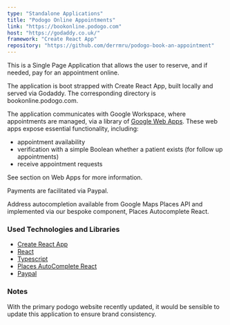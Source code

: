 ```yaml
---
type: "Standalone Applications"
title: "Podogo Online Appointments"
link: "https://bookonline.podogo.com"
host: "https://godaddy.co.uk/"
framework: "Create React App"
repository: "https://github.com/derrmru/podogo-book-an-appointment"
---
```


This is a Single Page Application that allows the user to reserve, and if needed, pay for an appointment online.

The application is boot strapped with Create React App, built locally and served via Godaddy. The corresponding directory is bookonline.podogo.com.

The application communicates with Google Workspace, where appointments are managed, via a library of [Google Web Apps](https://developers.google.com/apps-script/guides/web). These web apps expose essential functionality, including:

- appointment availability
- verification with a simple Boolean whether a patient exists (for follow up appointments)
- receive appointment requests

See section on Web Apps for more information.

Payments are facilitated via Paypal.

Address autocompletion available from Google Maps Places API and implemented via our bespoke component, Places Autocomplete React.

### Used Technologies and Libraries

- [Create React App](https://github.com/facebook/create-react-app)
- [React](https://reactjs.org/)
- [Typescript](https://www.typescriptlang.org/)
- [Places AutoComplete React](https://www.npmjs.com/package/places-autocomplete-react)
- [Paypal](https://developer.paypal.com/home)

### Notes

With the primary podogo website recently updated, it would be sensible to update this application to ensure brand consistency.

